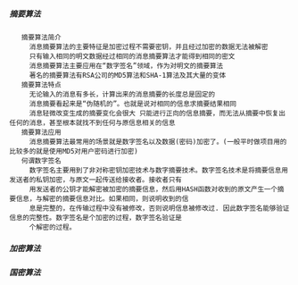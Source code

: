 ##### 摘要算法
       摘要算法简介 
         消息摘要算法的主要特征是加密过程不需要密钥，并且经过加密的数据无法被解密 
         只有输入相同的明文数据经过相同的消息摘要算法才能得到相同的密文 
         消息摘要算法主要应用在“数字签名”领域，作为对明文的摘要算法 
         著名的摘要算法有RSA公司的MD5算法和SHA-1算法及其大量的变体
       摘要算法特点 
         无论输入的消息有多长，计算出来的消息摘要的长度总是固定的 
         消息摘要看起来是“伪随机的”。也就是说对相同的信息求摘要结果相同 
         消息轻微改变生成的摘要变化会很大 只能进行正向的信息摘要，而无法从摘要中恢复出任何的消息，甚至根本就找不到任何与原信息相关的信息
       摘要算法应用 
         消息摘要算法最常用的场景就是数字签名以及数据(密码)加密了。(一般平时做项目用的比较多的就是使用MD5对用户密码进行加密)
       何谓数字签名 
         数字签名主要用到了非对称密钥加密技术与数字摘要技术。数字签名技术是将摘要信息用发送者的私钥加密，与原文一起传送给接收者。接收者只有
         用发送者的公钥才能解密被加密的摘要信息，然后用HASH函数对收到的原文产生一个摘要信息，与解密的摘要信息对比。如果相同，则说明收到的信
         息是完整的，在传输过程中没有被修改，否则说明信息被修改过. 因此数字签名能够验证信息的完整性。数字签名是个加密的过程，数字签名验证是
         个解密的过程。
   
##### 加密算法
    

##### 国密算法